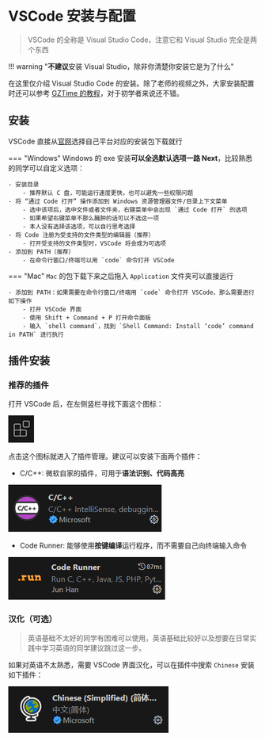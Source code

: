 # VSCode 安装与配置

> VSCode 的全称是 Visual Studio Code，注意它和 Visual Studio 完全是两个东西

!!! warning "**不建议**安装 Visual Studio，除非你清楚你安装它是为了什么"

在这里仅介绍 Visual Studio Code 的安装。除了老师的视频之外，大家安装配置时还可以参考 [GZTime 的教程](https://blog.gztime.cc/posts/2020/6b9b4626/)，对于初学者来说还不错。

## 安装

VSCode 直接从[官网](https://code.visualstudio.com/)选择自己平台对应的安装包下载就行

=== "Windows"
    Windows 的 exe 安装**可以全选默认选项一路 Next**，比较熟悉的同学可以自定义选项：
    

    - 安装目录
        - 推荐默认 C 盘，可能运行速度更快，也可以避免一些权限问题
    - 将 “通过 Code 打开” 操作添加到 Windows 资源管理器文件/目录上下文菜单
        - 选中该项后，选中文件或者文件夹，右键菜单中会出现 `通过 Code 打开` 的选项
        - 如果希望右键菜单不那么臃肿的话可以不选这一项
        - 本人没有选择该选项，可以自行思考选择
    - 将 Code 注册为受支持的文件类型的编辑器（推荐）
        - 打开受支持的文件类型时，VSCode 将会成为可选项
    - 添加到 PATH（推荐）
        - 在命令行窗口/终端可以用 `code` 命令打开 VSCode

=== "Mac"
    `Mac` 的包下载下来之后拖入 `Application` 文件夹可以直接运行

    - 添加到 PATH：如果需要在命令行窗口/终端用 `code` 命令打开 VSCode，那么需要进行如下操作
        - 打开 VSCode 界面
        - 使用 Shift + Command + P 打开命令面板
        - 输入 `shell command`，找到 `Shell Command: Install ‘code’ command in PATH` 进行执行

## 插件安装

### 推荐的插件

打开 VSCode 后，在左侧竖栏寻找下面这个图标：

![image-20230903205929345](graph/image-20230903205929345.png)

点击这个图标就进入了插件管理。建议可以安装下面两个插件：

- C/C++: 微软自家的插件，可用于**语法识别、代码高亮**

![image-20230903230423039](graph/image-20230903230423039.png)

- Code Runner: 能够使用**按键编译**运行程序，而不需要自己向终端输入命令

![image-20230903230508134](graph/image-20230903230508134.png)

### 汉化（可选）

> 英语基础不太好的同学有困难可以使用，英语基础比较好以及想要在日常实践中学习英语的同学建议跳过这一步。

如果对英语不太熟悉，需要 VSCode 界面汉化，可以在插件中搜索 `Chinese` 安装如下插件：

![image-20230903200828546](graph/image-20230903200828546.png)